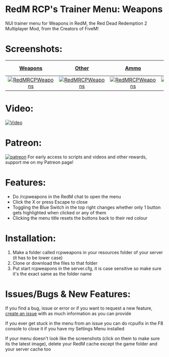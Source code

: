 # RedM RCP's Trainer Menu: Weapons
NUI trainer menu for Weapons in RedM, the Red Dead Redemption 2 Multiplayer Mod, from the Creators of FiveM!
# Screenshots:
<a href="https://www.rcpisawesome.co.uk/dev/RedMRCPWeapons/1.png" target="_blank">**Weapons**</a>|<a href="https://www.rcpisawesome.co.uk/dev/RedMRCPWeapons/2.png" target="_blank">**Other**</a>|<a href="https://www.rcpisawesome.co.uk/dev/RedMRCPWeapons/3.png" target="_blank">**Ammo**</a>|<a href="https://www.rcpisawesome.co.uk/dev/RedMRCPWeapons/4.png" target="_blank">**Impacts & Shot Entities**</a>
:---:|:---:|:---:|:---:
<a href="https://www.rcpisawesome.co.uk/dev/RedMRCPWeapons/1.png" target="_blank"><img alt="RedMRCPWeapons" src="https://www.rcpisawesome.co.uk/dev/RedMRCPWeapons/1.png"></a>|<a href="https://www.rcpisawesome.co.uk/dev/RedMRCPWeapons/2.png" target="_blank"><img alt="RedMRCPWeapons" src="https://www.rcpisawesome.co.uk/dev/RedMRCPWeapons/2.png"></a>|<a href="https://www.rcpisawesome.co.uk/dev/RedMRCPWeapons/3.png" target="_blank"><img alt="RedMRCPWeapons" src="https://www.rcpisawesome.co.uk/dev/RedMRCPWeapons/3.png"></a>|<a href="https://www.rcpisawesome.co.uk/dev/RedMRCPWeapons/4.png" target="_blank"><img alt="RedMRCPWeapons" src="https://www.rcpisawesome.co.uk/dev/RedMRCPWeapons/4.png"></a>
# Video:
[![Video](https://img.youtube.com/vi/HO0ExI--iwQ/maxresdefault.jpg)](https://www.youtube.com/watch?v=HO0ExI--iwQ)
# Patreon:
[![patreon](https://c5.patreon.com/external/favicon/favicon.ico)](https://www.patreon.com/RCPisAwesome)     For early access to scripts and videos and other rewards, support me on my Patreon page!
# Features:
- Do /rcpweapons in the RedM chat to open the menu
- Click the X or press Escape to close
- Toggling the Blue Switch in the top right changes whether only 1 button gets highlighted when clicked or any of them
- Clicking the menu title resets the buttons back to their red colour
# Installation:
1. Make a folder called rcpweapons in your resources folder of your server (it has to be lower case)
2. Clone or download the files to that folder
3. Put start rcpweapons in the server.cfg, it is case sensitive so make sure it's the exact same as the folder name
# Issues/Bugs &amp; New Features:
If you find a bug, issue or error or if you want to request a new feature, [create an issue](https://github.com/RCPisAwesome/RedMRCPWeapons/issues) with as much information as you can provide

If you ever get stuck in the menu from an issue you can do rcpuifix in the F8 console to close it if you have my Settings Menu installed

If your menu doesn't look like the screenshots (click on them to make sure its the latest image), delete your RedM cache except the game folder and your server cache too
